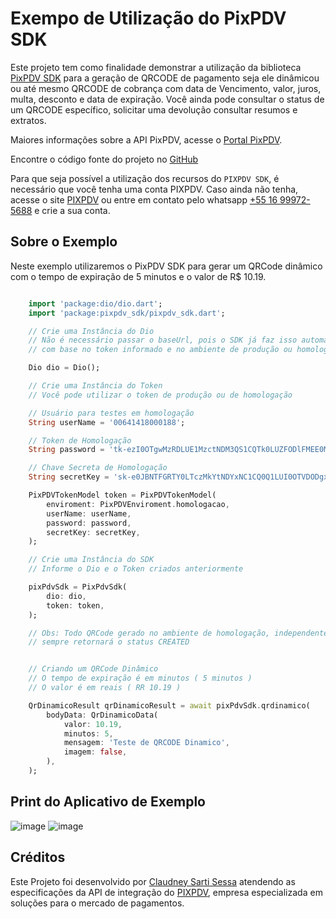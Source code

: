 # Exempo de Utilização do PixPDV SDK

Este projeto tem como finalidade demonstrar a utilização da biblioteca [PixPDV SDK](https://pub.dev/packages/pixpdv_sdk) para a geração de QRCODE de pagamento seja ele dinâmicou ou até mesmo QRCODE de cobrança com data de Vencimento, valor, juros, multa, desconto e data de expiração. Você ainda pode consultar o status de um QRCODE específico, solicitar uma devolução consultar resumos e extratos.

Maiores informações sobre a API PixPDV, acesse o [Portal PixPDV](https://www.pixpdv.com.br/).

Encontre o código fonte do projeto no [GitHub](https://github.com/PIXPDV/pixpdv_sdk_flutter)

Para que seja possível a utilização dos recursos do `PIXPDV SDK`, é necessário que você tenha uma conta PIXPDV. Caso ainda não tenha, acesse o site [PIXPDV](https://pixpdv.com.br) ou entre em contato pelo whatsapp [+55 16 99972-5688](https://api.whatsapp.com/send?phone=5516999725688&text=Ol%C3%A1%2C%20gostaria%20de%20saber%20mais%20sobre%20o%20PIXPDV%20SDK) e crie a sua conta.

## Sobre o Exemplo

Neste exemplo utilizaremos o PixPDV SDK para gerar um QRCode dinâmico com o tempo de expiração de 5 minutos e o valor de R\$ 10.19.

```dart

    import 'package:dio/dio.dart';
    import 'package:pixpdv_sdk/pixpdv_sdk.dart';

    // Crie uma Instância do Dio
    // Não é necessário passar o baseUrl, pois o SDK já faz isso automaticamente
    // com base no token informado e no ambiente de produção ou homologação

    Dio dio = Dio();

    // Crie uma Instância do Token
    // Você pode utilizar o token de produção ou de homologação

    // Usuário para testes em homologação
    String userName = '00641418000188';

    // Token de Homologação
    String password = 'tk-ezI0OTgwMzRDLUE1MzctNDM3QS1CQTk0LUZFODlFMEE0MzIyNn0';

    // Chave Secreta de Homologação
    String secretKey = 'sk-e0JBNTFGRTY0LTczMkYtNDYxNC1CQ0Q1LUI0OTVDODgxOTUwRX0';

    PixPDVTokenModel token = PixPDVTokenModel(
        enviroment: PixPDVEnviroment.homologacao,
        userName: userName,
        password: password,
        secretKey: secretKey,
    );

    // Crie uma Instância do SDK
    // Informe o Dio e o Token criados anteriormente

    pixPdvSdk = PixPdvSdk(
        dio: dio,
        token: token,
    );

    // Obs: Todo QRCode gerado no ambiente de homologação, independente do tempo de duração
    // sempre retornará o status CREATED


    // Criando um QRCode Dinâmico
    // O tempo de expiração é em minutos ( 5 minutos )
    // O valor é em reais ( RR 10.19 )

    QrDinamicoResult qrDinamicoResult = await pixPdvSdk.qrdinamico(
        bodyData: QrDinamicoData(
            valor: 10.19,
            minutos: 5,
            mensagem: 'Teste de QRCODE Dinamico',
            imagem: false,
        ),
    );

```

## Print do Aplicativo de Exemplo

![image](https://user-images.githubusercontent.com/12506432/223465094-17502491-670d-4378-8ec6-ae86d7ac9529.png)
![image](https://user-images.githubusercontent.com/12506432/223465158-6ecb0f3c-f162-44e7-8f10-117da2e59131.png)


## Créditos

Este Projeto foi desenvolvido por [Claudney Sarti Sessa](https://github.com/claudneysessa) atendendo as especificações da API de integração do [PIXPDV](https://pixpdv.com.br), empresa especializada em soluções para o mercado de pagamentos.
